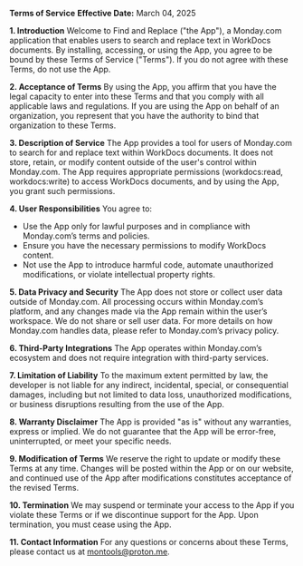 **Terms of Service**
**Effective Date:** March 04, 2025

**1. Introduction**
Welcome to Find and Replace ("the App"), a Monday.com application that enables users to search and replace text in WorkDocs documents. By installing, accessing, or using the App, you agree to be bound by these Terms of Service ("Terms"). If you do not agree with these Terms, do not use the App.

**2. Acceptance of Terms**
By using the App, you affirm that you have the legal capacity to enter into these Terms and that you comply with all applicable laws and regulations. If you are using the App on behalf of an organization, you represent that you have the authority to bind that organization to these Terms.

**3. Description of Service**
The App provides a tool for users of Monday.com to search for and replace text within WorkDocs documents. It does not store, retain, or modify content outside of the user's control within Monday.com. The App requires appropriate permissions (workdocs:read, workdocs:write) to access WorkDocs documents, and by using the App, you grant such permissions.

**4. User Responsibilities**
You agree to:
- Use the App only for lawful purposes and in compliance with Monday.com’s terms and policies.
- Ensure you have the necessary permissions to modify WorkDocs content.
- Not use the App to introduce harmful code, automate unauthorized modifications, or violate intellectual property rights.

**5. Data Privacy and Security**
The App does not store or collect user data outside of Monday.com. All processing occurs within Monday.com’s platform, and any changes made via the App remain within the user’s workspace. We do not share or sell user data. For more details on how Monday.com handles data, please refer to Monday.com’s privacy policy.

**6. Third-Party Integrations**
The App operates within Monday.com’s ecosystem and does not require integration with third-party services.

**7. Limitation of Liability**
To the maximum extent permitted by law, the developer is not liable for any indirect, incidental, special, or consequential damages, including but not limited to data loss, unauthorized modifications, or business disruptions resulting from the use of the App.

**8. Warranty Disclaimer**
The App is provided "as is" without any warranties, express or implied. We do not guarantee that the App will be error-free, uninterrupted, or meet your specific needs.

**9. Modification of Terms**
We reserve the right to update or modify these Terms at any time. Changes will be posted within the App or on our website, and continued use of the App after modifications constitutes acceptance of the revised Terms.

**10. Termination**
We may suspend or terminate your access to the App if you violate these Terms or if we discontinue support for the App. Upon termination, you must cease using the App.

**11. Contact Information**
For any questions or concerns about these Terms, please contact us at montools@proton.me.

